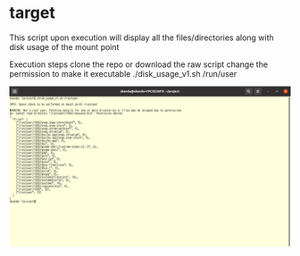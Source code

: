 # target
This script upon execution will display all the files/directories along with disk usage of the mount point 

Execution steps
clone the repo or download the raw script
change the permission to make it executable
./disk_usage_v1.sh /run/user

![alt text](https://github.com/skanda1960/target/blob/main/disk_usage_execution.png)
